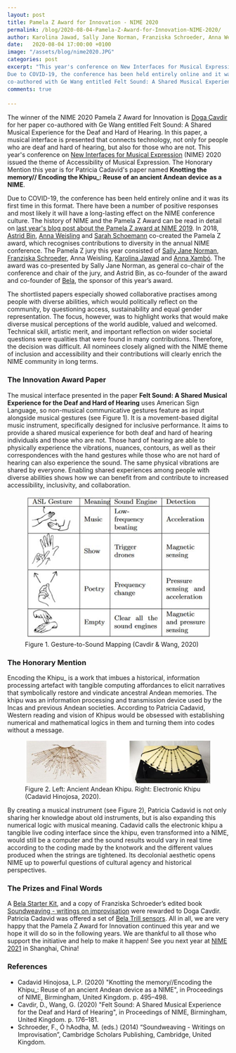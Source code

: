 ```yaml
---
layout: post
title: Pamela Z Award for Innovation - NIME 2020
permalink: /blog/2020-08-04-Pamela-Z-Award-for-Innovation-NIME-2020/
author: Karolina Jawad, Sally Jane Norman, Franziska Schroeder, Anna Weisling, Astrid Bin, Anna Xambó
date:   2020-08-04 17:00:00 +0100
image: "/assets/blog/nime2020.JPG"
categories: post
excerpt: "This year's conference on New Interfaces for Musical Expression (NIME) 2020 issued the theme of Accessibility of Musical Expression. 
Due to COVID-19, the conference has been held entirely online and it was its first time in this format. The winner of the NIME 2020 Pamela Z Award for Innovation is Doga Cavdir for her paper 
co-authored with Ge Wang entitled Felt Sound: A Shared Musical Experience for the Deaf and Hard of Hearing."
comments: true

---
```




The winner of the NIME 2020 Pamela Z Award for Innovation is [Doga Cavdir](https://www.dogacavdir.com/) for her paper co-authored with Ge Wang 
entitled Felt Sound: A Shared Musical Experience for the Deaf and Hard of Hearing. In this paper, a musical interface is presented that connects technology, 
not only for people who are deaf and hard of hearing, but also for those who are not. This year's conference on [New Interfaces for Musical Expression](https://nime2020.bcu.ac.uk/) (NIME) 2020 issued the theme 
of Accessibility of Musical Expression. The Honorary Mention this year is for Patricia Cadavid's paper named **Knotting the memory// Encoding the Khipu_: Reuse of an ancient Andean 
device as a NIME**. 


Due to COVID-19, the conference has been held entirely online and it was its first time in this format. There have been a number of positive responses and most likely 
it will have a long-lasting effect on the NIME conference culture. The history of NIME and the Pamela Z Award can be read in detail on [last year's blog post about the Pamela Z award 
at NIME 2019](http://wonomute.no/blog/pamela-z-award-for-innovation-nime-2019/). In 2018, [Astrid Bin](https://www.astridbin.com/), [Anna Weisling](http://www.aweisling.com/) 
and [Sarah Schoemann](https://www.sarahschoemann.com/) co-created the Pamela Z award, which recognises contributions to diversity in the annual NIME conference. 
The Pamela Z jury this year consisted of [Sally Jane Norman](https://people.wgtn.ac.nz/sallyjane.norman), [Franziska Schroeder](https://pure.qub.ac.uk/en/persons/franziska-schroeder),
Anna Weisling, [Karolina Jawad](https://cv2c.noblogs.org/) and [Anna Xambó](http://annaxambo.me/). The award was co-presented by Sally Jane Norman, as general co-chair of the conference and chair of the jury, 
and Astrid Bin, as co-founder of the award and co-founder of [Bela](https://bela.io/), the sponsor of this year’s award.


The shortlisted papers especially showed collaborative practises among people with diverse abilities, which would politically reflect on the community, 
by questioning access, sustainability and equal gender representation. The focus, however, was to highlight works that would make diverse musical perceptions 
of the world audible, valued and welcomed. Technical skill, artistic merit, and important reflection on wider societal questions were qualities that were found in many contributions. Therefore, the decision was difficult. All nominees closely aligned with the NIME theme of inclusion and accessibility and their contributions will clearly enrich the NIME community in long terms.


### The Innovation Award Paper
 The musical interface presented in the paper **Felt Sound: A Shared Musical Experience for the Deaf and Hard of Hearing** uses American Sign Language, 
 so non-musical communicative gestures feature as input alongside musical gestures (see Figure 1). It is a movement-based digital music instrument, 
 specifically designed for inclusive  performance. It aims to provide a shared musical experience for both deaf and hard of hearing individuals and those who are not. 
 Those hard of hearing are able to physically experience the vibrations, nuances, contours, as well as their correspondences with the hand gestures while those who are not 
 hard of hearing can also experience the sound. The same physical vibrations are shared by everyone. Enabling shared experiences among people with diverse abilities 
 shows how we can benefit from and contribute to increased accessibility, inclusivity, and collaboration. 

<figure style="">
   <img src="/assets/blog/cavdir_mapping.JPG"
      alt=""/>
   <figcaption>Figure 1. Gesture-to-Sound Mapping (Cavdir & Wang, 2020) </figcaption>
</figure>



### The Honorary Mention
Encoding the Khipu_ is a work that imbues a historical, information processing artefact with tangible computing affordances to elicit narratives that symbolically 
restore and vindicate ancestral Andean memories. The khipu was an information processing and transmission device used by the Incas and previous Andean societies. 
According to Patricia Cadavid, Western reading and vision of Khipus would be obsessed with establishing numerical and mathematical logics in them and turning them into codes 
without a message.


<figure style="">
   <img src="/assets/blog/khipu_cadavid.JPG"
      alt=""/>
   <figcaption>Figure 2. Left: Ancient Andean Khipu. Right: Electronic Khipu (Cadavid Hinojosa, 2020).</figcaption>
</figure>



By creating a musical instrument (see Figure 2), Patricia Cadavid is not only sharing her knowledge about  old instruments, but is also expanding this numerical logic with 
musical meaning. Cadavid calls the electronic khipu a tangible live coding interface since the khipu, even transformed into a NIME, would still be a computer and the 
sound results would vary in real time according to the coding made by the knotwork and the different values produced when the strings are tightened. 
Its decolonial aesthetic opens NIME up to powerful questions of cultural agency and historical perspectives.


### The Prizes and Final Words
A [Bela Starter Kit](https://shop.bela.io/products/bela-starter-kit), and a copy of Franziska Schroeder’s edited book [Soundweaving - writings on improvisation](http://www.cambridgescholars.com/soundweaving-8)
were rewarded to  Doga Cavdir. Patricia Cadavid was offered a set of [Bela Trill sensors](https://bela.io/products/trill/). All in all, we are very happy that the Pamela Z Award for Innovation continued this year and we hope 
it will do so in the following years. We are thankful to all those who support the initiative and help to make it happen! See you next year at [NIME 2021](http://nime2021.org/) in Shanghai, China!


### References
* Cadavid Hinojosa, L.P. (2020) "Knotting the memory//Encoding the Khipu_: Reuse of an ancient Andean device as a NIME", in Proceedings of NIME, Birmingham, United Kingdom. p. 495–498.
* Cavdir, D., Wang, G. (2020) "Felt Sound: A Shared Musical Experience for the Deaf and Hard of Hearing", in Proceedings of NIME, Birmingham, United Kingdom. p. 176–181.
* Schroeder, F., Ó hAodha, M. (eds.) (2014) “Soundweaving - Writings on Improvisation”, Cambridge Scholars Publishing, Cambridge, United Kingdom.

